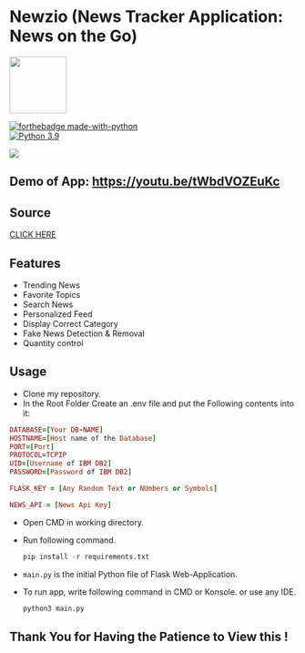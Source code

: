 # Newzio (News Tracker Application: News on the Go)
<img src="https://res.cloudinary.com/newztrakerapplication/image/upload/v1666162102/logo_aehult.png" height="100px" width="100px">


[![forthebadge made-with-python](http://ForTheBadge.com/images/badges/made-with-python.svg)](https://www.python.org/)                 
[![Python 3.9](https://img.shields.io/badge/python-3.9-blue.svg)](https://www.python.org/downloads/release/python-360/)   

<img  src="https://res.cloudinary.com/newztrakerapplication/image/upload/v1663078704/news-tracker-horizontal-487x192_xbv74e.png">

## Demo of App: https://youtu.be/tWbdVOZEuKc

## Source
   <a href="https://github.com/IBM-EPBL/IBM-Project-5731-1658813704/tree/master/Final%20Deliverables/Newzio%20-%20News%20Tracker%20Application" target = "_blank">CLICK HERE</a>

## Features
- Trending News
- Favorite Topics
- Search News
- Personalized Feed
- Display Correct Category
- Fake News Detection & Removal
- Quantity control

## Usage
- Clone my repository.
- In the Root Folder Create an .env file and put the Following contents into it:
```ruby
DATABASE=[Your DB-NAME]
HOSTNAME=[Host name of the Database]
PORT=[Port]
PROTOCOL=TCPIP
UID=[Username of IBM DB2]
PASSWORD=[Password of IBM DB2]

FLASK_KEY = [Any Random Text or NUmbers or Symbols]

NEWS_API = [News Api Key]
```
- Open CMD in working directory.
- Run following command.
  ```python
  pip install -r requirements.txt
  
  ```
- `main.py` is the initial Python file of Flask Web-Application. 
- To run app, write following command in CMD or Konsole. or use any IDE.

  ```python
  python3 main.py
  
  ```

## Thank You for Having the Patience to View this !
